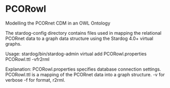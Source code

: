 # PCORowl
Modelling the PCORnet CDM in an OWL Ontology

The stardog-config directory contains files used in mapping the relational
PCORnet data to a graph data structure using the Stardog 4.0+ virtual graphs.

Usage:
stardog/bin/stardog-admin virtual add PCORowl.properties PCORowl.ttl -vfr2rml

Explanation:
PCORowl.properties specifies database connection settings.
PCORowl.ttl is a mapping of the PCORnet data into a graph structure. 
-v for verbose
-f for format, r2rml.
 
